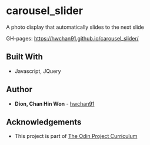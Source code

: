# carousel_slider

A photo display that automatically slides to the next slide

GH-pages: https://hwchan91.github.io/carousel_slider/

## Built With

* Javascript, JQuery


## Author

* **Dion, Chan Hin Won** -  [hwchan91](https://github.com/hwchan91)

## Acknowledgements

* This project is part of [The Odin Project Curriculum](https://www.theodinproject.com/courses/javascript-and-jquery/lessons/creating-an-image-carousel-slider)

